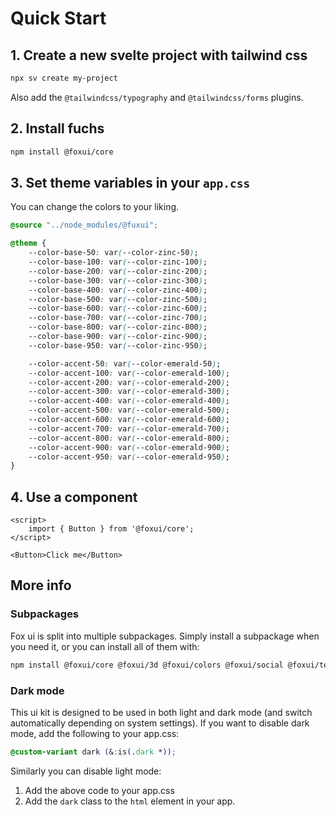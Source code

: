 <script>
	import PublicAlphaAlert from '$lib/site-components/PublicAlphaAlert.svelte';
</script>

# Quick Start

<PublicAlphaAlert />

## 1. Create a new svelte project with tailwind css

```bash
npx sv create my-project
```

Also add the `@tailwindcss/typography` and `@tailwindcss/forms` plugins.

## 2. Install fuchs

```bash
npm install @foxui/core
```

## 3. Set theme variables in your `app.css`

You can change the colors to your liking.

```css
@source "../node_modules/@fuxui";

@theme {
	--color-base-50: var(--color-zinc-50);
	--color-base-100: var(--color-zinc-100);
	--color-base-200: var(--color-zinc-200);
	--color-base-300: var(--color-zinc-300);
	--color-base-400: var(--color-zinc-400);
	--color-base-500: var(--color-zinc-500);
	--color-base-600: var(--color-zinc-600);
	--color-base-700: var(--color-zinc-700);
	--color-base-800: var(--color-zinc-800);
	--color-base-900: var(--color-zinc-900);
	--color-base-950: var(--color-zinc-950);

	--color-accent-50: var(--color-emerald-50);
	--color-accent-100: var(--color-emerald-100);
	--color-accent-200: var(--color-emerald-200);
	--color-accent-300: var(--color-emerald-300);
	--color-accent-400: var(--color-emerald-400);
	--color-accent-500: var(--color-emerald-500);
	--color-accent-600: var(--color-emerald-600);
	--color-accent-700: var(--color-emerald-700);
	--color-accent-800: var(--color-emerald-800);
	--color-accent-900: var(--color-emerald-900);
	--color-accent-950: var(--color-emerald-950);
}
```

## 4. Use a component

```svelte
<script>
	import { Button } from '@foxui/core';
</script>

<Button>Click me</Button>
```

## More info

### Subpackages

Fox ui is split into multiple subpackages. Simply install a subpackage when you need it, or you can install all of them with:

```bash
npm install @foxui/core @foxui/3d @foxui/colors @foxui/social @foxui/text @foxui/time @foxui/visual
```

### Dark mode

This ui kit is designed to be used in both light and dark mode
(and switch automatically depending on system settings).
If you want to disable dark mode, add the following to your app.css:

```css
@custom-variant dark (&:is(.dark *));
```

Similarly you can disable light mode:

1. Add the above code to your app.css
2. Add the `dark` class to the `html` element in your app.
